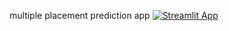 multiple placement prediction app
[![Streamlit App](https://static.streamlit.io/badges/streamlit_badge_black_white.svg)](https://msppsystem.streamlit.app/)
